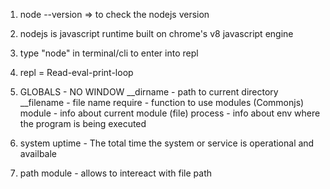 1) node --version => to check the nodejs version
2) nodejs is javascript runtime built on chrome's v8 javascript engine
3) type "node" in terminal/cli to enter into repl
4) repl = Read-eval-print-loop
5) GLOBALS - NO WINDOW
      __dirname  - path to current directory
      __filename - file name
      require    - function to use modules (Commonjs)
      module     - info about current module (file)
      process    - info about env where the program is being executed
6) system uptime - The total time the system or service is operational and availbale

7) path module - allows to intereact with file path
